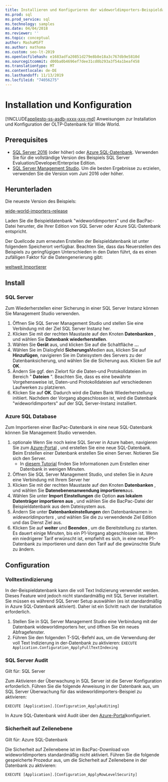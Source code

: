 ```yaml
---
title: Installieren und Konfigurieren der wideworldimporters-Beispieldatenbank
ms.prod: sql
ms.prod_service: sql
ms.technology: samples
ms.date: 04/04/2018
ms.reviewer: ''
ms.topic: conceptual
author: MashaMSFT
ms.author: mathoma
ms.custom: seo-lt-2019
ms.openlocfilehash: e1683adfa20851d279e8b8e18a3c767db9e5810d
ms.sourcegitcommit: d00ba0b4696ef7dee31cd0b293a3f54a1beaf458
ms.translationtype: MT
ms.contentlocale: de-DE
ms.lasthandoff: 11/13/2019
ms.locfileid: "74056275"
---
```

# <a name="installation-and-configuration"></a>Installation und Konfiguration
[!INCLUDE[appliesto-ss-asdb-xxxx-xxx-md](../includes/appliesto-ss-asdb-xxxx-xxx-md.md)]
Anweisungen zur Installation und Konfiguration der OLTP-Datenbank für Wide World.

## <a name="prerequisites"></a>Prerequisites

- [SQL Server 2016](https://www.microsoft.com/evalcenter/evaluate-sql-server-2016) (oder höher) oder [Azure SQL-Datenbank](https://azure.microsoft.com/services/sql-database/). Verwenden Sie für die vollständige Version des Beispiels SQL Server Evaluation/Developer/Enterprise Edition.
- [SQL Server Management Studio](../ssms/download-sql-server-management-studio-ssms.md). Um die besten Ergebnisse zu erzielen, verwenden Sie die Version vom Juni 2016 oder höher.

## <a name="download"></a>Herunterladen

Die neueste Version des Beispiels:

[wide-world-importers-release](https://go.microsoft.com/fwlink/?LinkID=800630)

Laden Sie die Beispieldatenbank "wideworldimporters" und die BacPac-Datei herunter, die Ihrer Edition von SQL Server oder Azure SQL-Datenbank entspricht.

Der Quellcode zum erneuten Erstellen der Beispieldatenbank ist unter folgendem Speicherort verfügbar. Beachten Sie, dass das Neuerstellen des Beispiels zu geringfügigen Unterschieden in den Daten führt, da es einen zufälligen Faktor für die Datengenerierung gibt:

[weltweit Importierer](https://github.com/Microsoft/sql-server-samples/tree/master/samples/databases/wide-world-importers/wwi-database-scripts)

## <a name="install"></a>Install


### <a name="sql-server"></a>SQL Server

Zum Wiederherstellen einer Sicherung in einer SQL Server Instanz können Sie Management Studio verwenden.

1. Öffnen Sie SQL Server Management Studio und stellen Sie eine Verbindung mit der Ziel SQL Server Instanz her.
2. Klicken Sie mit der rechten Maustaste auf den Knoten **Datenbanken** , und wählen Sie **Datenbank wiederherstellen**.
3. Wählen Sie **Gerät** aus, und klicken Sie auf die Schaltfläche **...**
4. Wählen Sie im Dialogfeld **Sicherungs**Medien aus, klicken Sie auf **Hinzufügen**, navigieren Sie im Dateisystem des Servers zu der Datenbanksicherung, und wählen Sie die Sicherung aus. Klicken Sie auf **OK**.
5. Ändern Sie ggf. den Zielort für die Daten-und Protokolldateien im Bereich " **Dateien** ". Beachten Sie, dass es eine bewährte Vorgehensweise ist, Daten-und Protokolldateien auf verschiedenen Laufwerken zu platzieren.
6. Klicken Sie auf **OK**. Dadurch wird die Daten Bank Wiederherstellung initiiert. Nachdem der Vorgang abgeschlossen ist, wird die Datenbank "wideworldimporters" auf der SQL Server-Instanz installiert.

### <a name="azure-sql-database"></a>Azure SQL Database

Zum Importieren einer BacPac-Datenbank in eine neue SQL-Datenbank können Sie Management Studio verwenden.

1. optionale Wenn Sie noch keine SQL Server in Azure haben, navigieren Sie zum [Azure-Portal](https://portal.azure.com/) , und erstellen Sie eine neue SQL-Datenbank. Beim Erstellen einer Datenbank erstellen Sie einen Server. Notieren Sie sich den Server.
   - In [diesem Tutorial](https://azure.microsoft.com/documentation/articles/sql-database-get-started/) finden Sie Informationen zum Erstellen einer Datenbank in wenigen Minuten.
2. Öffnen Sie SQL Server Management Studio, und stellen Sie in Azure eine Verbindung mit Ihrem Server her
3. Klicken Sie mit der rechten Maustaste auf den Knoten **Datenbanken** , und wählen Sie **Datenebenenanwendung importieren**aus.
4. Wählen Sie unter **Import Einstellungen** die Option **aus lokalem Datenträger importieren aus** , und wählen Sie die BacPac-Datei der Beispieldatenbank aus dem Dateisystem aus.
5. Ändern Sie unter **Datenbankeinstellungen** den Datenbanknamen in *wideworldimporters* , und wählen Sie die zu verwendende Ziel Edition und das Dienst Ziel aus.
6. Klicken Sie auf **weiter** und **Beenden** , um die Bereitstellung zu starten. Es dauert einige Minuten, bis ein P1-Vorgang abgeschlossen ist. Wenn ein niedrigerer Tarif erwünscht ist, empfiehlt es sich, in eine neue P1-Datenbank zu importieren und dann den Tarif auf die gewünschte Stufe zu ändern.

## <a name="configuration"></a>Configuration

### <a name="full-text-indexing"></a>Volltextindizierung

In der-Beispieldatenbank kann die voll Text Indizierung verwendet werden. Dieses Feature wird jedoch nicht standardmäßig mit SQL Server installiert. Sie müssen es während SQL Server Setup auswählen (es ist standardmäßig in Azure SQL-Datenbank aktiviert). Daher ist ein Schritt nach der Installation erforderlich.

1. Stellen Sie in SQL Server Management Studio eine Verbindung mit der Datenbank wideworldimporters her, und öffnen Sie ein neues Abfragefenster.
2. Führen Sie den folgenden T-SQL-Befehl aus, um die Verwendung der voll Text Indizierung in der-Datenbank zu aktivieren: `EXECUTE Application.Configuration_ApplyFullTextIndexing`


### <a name="sql-server-audit"></a>SQL Server Audit

Gilt für: SQL Server

Zum Aktivieren der Überwachung in SQL Server ist die Server Konfiguration erforderlich. Führen Sie die folgende Anweisung in der Datenbank aus, um SQL Server Überwachung für das wideworldimporters-Beispiel zu aktivieren:

    EXECUTE [Application].[Configuration_ApplyAuditing]

In Azure SQL-Datenbank wird Audit über den [Azure-Portal](https://portal.azure.com/)konfiguriert.

### <a name="row-level-security"></a>Sicherheit auf Zeilenebene

Gilt für: Azure SQL-Datenbank

Die Sicherheit auf Zeilenebene ist im BacPac-Download von wideworldimporters standardmäßig nicht aktiviert. Führen Sie die folgende gespeicherte Prozedur aus, um die Sicherheit auf Zeilenebene in der Datenbank zu aktivieren:

    EXECUTE [Application].[Configuration_ApplyRowLevelSecurity]

